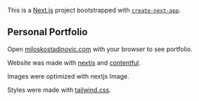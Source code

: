 This is a [Next.js](https://nextjs.org/) project bootstrapped with [`create-next-app`](https://github.com/vercel/next.js/tree/canary/packages/create-next-app).

## Personal Portfolio


Open [miloskostadinovic.com](https://miloskostadinovic.com) with your browser to see portfolio.

Website was made with [nextjs](https://nextjs.org) and [contentful]([https://contentful.io](https://www.contentful.com/)).

Images were optimized with nextjs Image.

Styles were made with [tailwind.css](https://tailwindcss.com).


